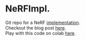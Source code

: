 # NeRFImpl. 
Git repo for a NeRF [implementation](https://arxiv.org/pdf/2003.08934.pdf).   
Checkout the blog post [here](http://www.peterstefek.me/nerf).   
Play with this code on colab [here](https://colab.research.google.com/drive/1Z5QlXSBfYhF1VNBP1uUA5RTuTqqngxvq?usp=sharing).   
